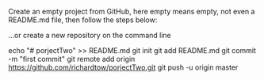Create an empty project from GitHub, here empty means empty, not even a README.md file, then 
follow the steps below:

…or create a new repository on the command line

echo "# porjectTwo" >> README.md
git init
git add README.md
git commit -m "first commit"
git remote add origin https://github.com/richardtow/porjectTwo.git
git push -u origin master
